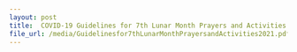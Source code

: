 ```yaml
---
layout: post
title:  COVID-19 Guidelines for 7th Lunar Month Prayers and Activities as of 30 July 2021
file_url: /media/Guidelinesfor7thLunarMonthPrayersandActivities2021.pdf
---
```

